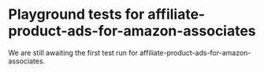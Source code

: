 # Playground tests for affiliate-product-ads-for-amazon-associates
We are still awaiting the first test run for affiliate-product-ads-for-amazon-associates.
